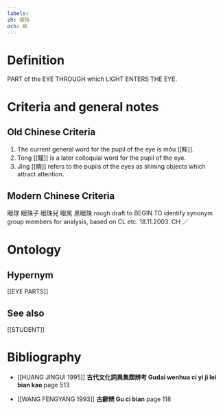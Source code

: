 ```yaml
---
labels: 
zh: 眼珠
och: 眸
---
```


# Definition
PART of the EYE THROUGH which LIGHT ENTERS THE EYE.
# Criteria and general notes
## Old Chinese Criteria
1. The current general word for the pupil of the eye is móu [[眸]].
2. Tóng [[瞳]] is a later colloquial word for the pupil of the eye.
3. Jīng [[睛]] refers to the pupils of the eyes as shining objects which attract attention.
## Modern Chinese Criteria
眼球
眼珠子
眼珠兒
眼黑
黑眼珠
rough draft to BEGIN TO identify synonym group members for analysis, based on CL etc. 18.11.2003. CH ／
# Ontology

## Hypernym
[[EYE PARTS]]
## See also
[[STUDENT]]
# Bibliography
- [[HUANG JINGUI 1995]]
**古代文化詞異集類辨考 Gudai wenhua ci yi ji lei bian kao** page 513

- [[WANG FENGYANG 1993]]
**古辭辨 Gu ci bian** page 118
